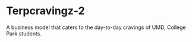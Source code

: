 # Terpcravingz-2
A business model that caters to the day-to-day cravings of UMD, College Park students.
